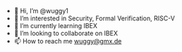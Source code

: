 - 👋 Hi, I’m @wuggy1
- 👀 I’m interested in Security, Formal Verification, RISC-V
- 🌱 I’m currently learning IBEX
- 💞️ I’m looking to collaborate on IBEX
- 📫 How to reach me wuggy@gmx.de

<!---
wuggy1/wuggy1 is a ✨ special ✨ repository because its `README.md` (this file) appears on your GitHub profile.
You can click the Preview link to take a look at your changes.
--->
